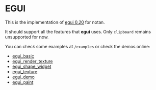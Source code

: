 EGUI
===

This is the implementation of [egui 0.20](https://github.com/emilk/egui) for notan.

It should support all the features that __egui__ uses. Only `clipboard` remains unsupported for now.

You can check some examples at `/examples` or check the demos online: 
* [egui_basic](https://nazariglez.github.io/notan-web/examples/egui_basic.html)
* [egui_render_texture](https://nazariglez.github.io/notan-web/examples/egui_render_texture.html)
* [egui_shape_widget](https://nazariglez.github.io/notan-web/examples/egui_shape_widget.html)
* [egui_texture](https://nazariglez.github.io/notan-web/examples/egui_texture.html)
* [egui_demo](https://nazariglez.github.io/notan-web/examples/egui_demo.html)
* [egui_paint](https://nazariglez.github.io/notan-web/examples/egui_paint.html)
